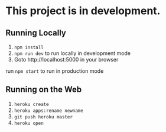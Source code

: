 
# This project is in development.


## Running Locally

1. `npm install`
2. `npm run dev` to run locally in development mode
3. Goto http://localhost:5000 in your browser

run `npm start` to run in production mode


## Running on the Web

1. `heroku create`
2. `heroku apps:rename newname`
3. `git push heroku master`
4. `heroku open`
